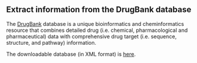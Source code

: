 ## Extract information from the DrugBank database
The [DrugBank](https://www.drugbank.ca/) database is a unique bioinformatics and cheminformatics resource that combines detailed drug (i.e. chemical, pharmacological and pharmaceutical) data with comprehensive drug target (i.e. sequence, structure, and pathway) information.

The downloadable database (in XML format) is [here](https://www.drugbank.ca/releases/latest).
